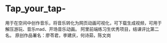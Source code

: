 # Tap_your_tap-
用于在空间中创作音乐，将音乐转化为网页动画可视化，可下载生成视频，可用于解压游玩、音乐mad、开场音乐动画。
阿里前端练习生优秀项目，结课评比第二名。
原创作品署名：廖苓君，李建庆，何诗茹，陈文岗
